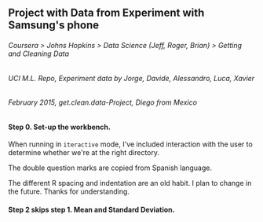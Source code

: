 ## Project with Data from Experiment with Samsung's phone
###### Coursera > Johns Hopkins > Data Science (*Jeff*, Roger, Brian) > Getting and Cleaning Data
###### UCI M.L. Repo, Experiment data by Jorge, Davide, Alessandro, Luca, Xavier
###### February 2015, get.clean.data-Project, Diego from Mexico

#### Step 0. Set-up the workbench.
When running in `iteractive` mode, I've included interaction with the user to determine whether we're at the right directory.

The double question marks are copied from Spanish language.

The different R spacing and indentation are an old habit.  I plan to change in the future.  Thanks for understanding. 

#### Step 2 skips step 1.  Mean and Standard Deviation. 



